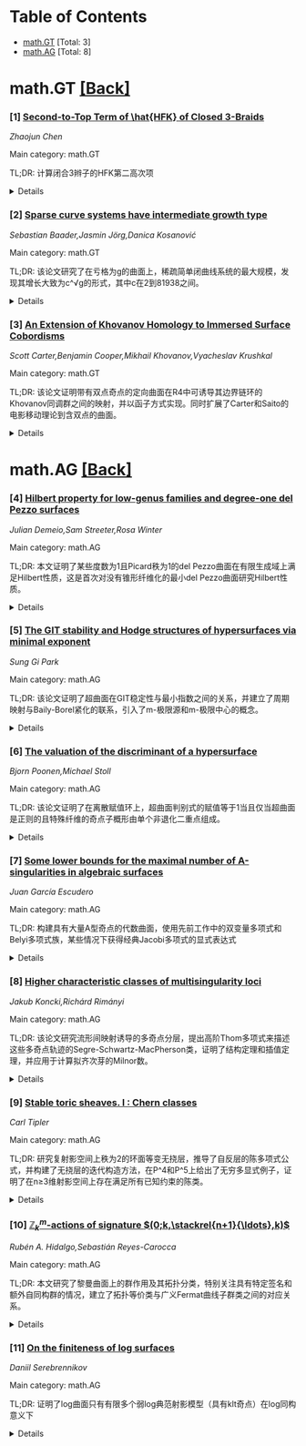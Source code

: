<div id=toc></div>

# Table of Contents

- [math.GT](#math.GT) [Total: 3]
- [math.AG](#math.AG) [Total: 8]


<div id='math.GT'></div>

# math.GT [[Back]](#toc)

### [1] [Second-to-Top Term of \hat{HFK} of Closed 3-Braids](https://arxiv.org/abs/2510.14248)
*Zhaojun Chen*

Main category: math.GT

TL;DR: 计算闭合3辫子的HFK第二高次项


<details>
  <summary>Details</summary>
Motivation: 研究闭合3辫子的Heegaard Floer同调群结构，特别是第二高次项的计算

Method: 使用skein精确序列和Xu分类法进行逐案例分析

Result: 成功计算了闭合3辫子的HFK第二高次项

Conclusion: 通过系统方法完成了闭合3辫子HFK第二高次项的计算

Abstract: In this paper, we use the skein exact sequence and other techniques to
compute the second-to-top term of HFK of closed 3-braids. We do it case-by-case
according to Xu's classification.

</details>


### [2] [Sparse curve systems have intermediate growth type](https://arxiv.org/abs/2510.14429)
*Sebastian Baader,Jasmin Jörg,Danica Kosanović*

Main category: math.GT

TL;DR: 该论文研究了在亏格为g的曲面上，稀疏简单闭曲线系统的最大规模，发现其增长大致为c^√g的形式，其中c在2到81938之间。


<details>
  <summary>Details</summary>
Motivation: 研究曲面上稀疏曲线系统的最大规模问题，稀疏定义为曲线对平均相交数不超过1。

Method: 使用几何方法和组合技术分析曲面上简单闭曲线的相交性质。

Result: 证明了稀疏曲线系统的最大规模以c^√g的速度增长，其中常数c介于2和81938之间。

Conclusion: 在亏格为g的曲面上，稀疏曲线系统的最大规模呈亚指数增长，具体为c^√g的形式。

Abstract: A system of simple closed curves on a surface of genus $g$ is said to be
sparse if their average pairwise intersection number does not exceed one. We
show that the maximal size of a sparse curve systems grows roughly like a
function of type $c^{\sqrt{g}}$, with $c$ between $2$ and $81938$.

</details>


### [3] [An Extension of Khovanov Homology to Immersed Surface Cobordisms](https://arxiv.org/abs/2510.14760)
*Scott Carter,Benjamin Cooper,Mikhail Khovanov,Vyacheslav Krushkal*

Main category: math.GT

TL;DR: 该论文证明带有双点奇点的定向曲面在R4中可诱导其边界链环的Khovanov同调群之间的映射，并以函子方式实现。同时扩展了Carter和Saito的电影移动理论到含双点的曲面。


<details>
  <summary>Details</summary>
Motivation: 研究带有双点奇点的定向曲面如何系统性地影响其边界链环的Khovanov同调理论，建立更一般的函子性质。

Method: 扩展Carter和Saito的电影移动理论，将其推广到包含双点奇点的曲面情形，并证明这种推广保持函子性质。

Result: 成功建立了带有双点奇点的曲面与其边界链环Khovanov同调之间的函子性映射关系。

Conclusion: 该工作扩展了曲面与链环同调理论之间的联系，为处理更复杂奇点的曲面提供了理论框架。

Abstract: We show that an oriented surface in $\mathbb{R}^4$ containing double point
singularities induces a map between the Khovanov homology groups of its
boundary links in a functorial way. As part of this work, the movie moves of
Carter and Saito are extended to surfaces with double points.

</details>


<div id='math.AG'></div>

# math.AG [[Back]](#toc)

### [4] [Hilbert property for low-genus families and degree-one del Pezzo surfaces](https://arxiv.org/abs/2510.13967)
*Julian Demeio,Sam Streeter,Rosa Winter*

Main category: math.AG

TL;DR: 本文证明了某些度数为1且Picard秩为1的del Pezzo曲面在有限生成域上满足Hilbert性质，这是首次对没有锥形纤维化的最小del Pezzo曲面研究Hilbert性质。


<details>
  <summary>Details</summary>
Motivation: 研究最小del Pezzo曲面（度数为1且Picard秩为1）的Hilbert性质，特别是那些没有锥形纤维化的曲面，填补了该领域的研究空白。

Method: 推广了第一作者在椭圆曲面上的结果，并采用了Desjardins和第三作者用于证明有理点密度的构造方法。

Result: 证明了某些度数为1且Picard秩为1的del Pezzo曲面在有限生成域上满足Hilbert性质。

Conclusion: 这是首次对没有锥形纤维化的最小del Pezzo曲面获得Hilbert性质的结果，为这类曲面的有理点研究提供了新的见解。

Abstract: We prove that the Hilbert property is satisfied by certain del Pezzo surfaces
of degree one and Picard rank 1 over fields finitely generated over
$\mathbb{Q}$. We generalize results of the first author on elliptic surfaces
and employ constructions used by Desjardins and the third author to prove
density of rational points. Our results are the first on the Hilbert property
for minimal del Pezzo surfaces of degree one without a conic fibration.

</details>


### [5] [The GIT stability and Hodge structures of hypersurfaces via minimal exponent](https://arxiv.org/abs/2510.14352)
*Sung Gi Park*

Main category: math.AG

TL;DR: 该论文证明了超曲面在GIT稳定性与最小指数之间的关系，并建立了周期映射与Baily-Borel紧化的联系，引入了m-极限源和m-极限中心的概念。


<details>
  <summary>Details</summary>
Motivation: 解决Laza关于GIT稳定性与最小指数关系的问题，以及Spotti-Sun关于三次超曲面奇点类型的问题，推广周期映射在Calabi-Yau类型情况下的行为。

Method: 使用几何不变理论(GIT)、最小指数理论、极限混合Hodge结构和m-极限源/中心的概念，分析超曲面的奇点类型和退化行为。

Result: 证明了超曲面GIT稳定当最小指数大于(n+1)/d，半稳定当等于(n+1)/d；对GIT半稳定三次超曲面证明了最小指数的统一下界；在经典情况下周期映射是稳定轨迹上的开嵌入。

Conclusion: 建立了GIT稳定性与最小指数的精确对应关系，推广了周期映射理论，为理解超曲面的奇点类型和退化行为提供了新的工具和视角。

Abstract: Let $X\subset \mathbb P^n$ be a degree $d$ hypersurface. We prove that $X$ is
GIT stable if the minimal exponent $\widetilde \alpha(X)>\frac{n+1}{d}$ and GIT
semistable if $\widetilde \alpha(X)=\frac{n+1}{d}$, resolving a question of
Laza. Conversely, for GIT semistable cubic hypersurfaces, we prove a uniform
lower bound for the minimal exponent, which implies that every such cubic has
canonical singularities (and is terminal for $n\ge 6$), answering a question of
Spotti-Sun. In the classical cases $(n,d)=(2,4),(2,6),(3,3),(4,3),(5,3)$, the
period map from the GIT moduli is an open embedding over the stable locus with
$\widetilde \alpha(X)>\frac{n+1}{d}$ and extends regularly to the Baily-Borel
compactification precisely along the boundary where $\widetilde
\alpha(X)=\frac{n+1}{d}$. To generalize this period map behavior in the
Calabi-Yau type case $\frac{n+1}{d}=m+1\in \mathbb Z$, we introduce $m$-liminal
sources and $m$-liminal centers, refining the theory of sources and log
canonical centers. For an $m$-Du Bois hypersurface, we prove that the core of
the limit mixed Hodge structure of any one-parameter smoothing is completely
determined by the $m$-liminal source. In particular, maximal unipotent
degeneration is detected by the local singularity type of the special fiber.

</details>


### [6] [The valuation of the discriminant of a hypersurface](https://arxiv.org/abs/2510.14434)
*Bjorn Poonen,Michael Stoll*

Main category: math.AG

TL;DR: 该论文证明了在离散赋值环上，超曲面判别式的赋值等于1当且仅当超曲面是正则的且特殊纤维的奇点子概形由单个非退化二重点组成。


<details>
  <summary>Details</summary>
Motivation: 研究离散赋值环上超曲面的奇性与其判别式赋值之间的关系，为理解超曲面在退化过程中的奇性变化提供理论依据。

Method: 使用Zariski主定理和退化论证方法，分析超曲面特殊纤维的奇点结构与判别式赋值的关系。

Result: 建立了判别式赋值v(Δ(f))=1的充要条件：H正则且(H_k)_sing由单个非退化二重点组成。同时给出了当H_k有多个奇点或正维奇点时v(Δ(f))的下界估计。

Conclusion: 该研究揭示了超曲面判别式赋值与奇性结构之间的深刻联系，为代数几何中奇性理论提供了新的工具和视角。

Abstract: Let $R$ be a discrete valuation ring, with valuation $v \colon R
\twoheadrightarrow \mathbb{Z}_{\ge 0} \cup \{\infty\}$ and residue field $k$.
Let $H$ be a hypersurface $\operatorname{Proj}(R[x_0,\ldots,x_n]/\langle f
\rangle)$. Let $H_k$ be the special fiber, and let $(H_k)_{\mathrm{sing}}$ be
its singular subscheme. Let $\Delta(f)$ be the discriminant of $f$. We use
Zariski's main theorem and degeneration arguments to prove that
$v(\Delta(f))=1$ if and only if $H$ is regular and $(H_k)_{\mathrm{sing}}$
consists of a nondegenerate double point over $k$. We also give lower bounds on
$v(\Delta(f))$ when $H_k$ has multiple singularities or a positive-dimensional
singularity.

</details>


### [7] [Some lower bounds for the maximal number of A-singularities in algebraic surfaces](https://arxiv.org/abs/2510.14539)
*Juan García Escudero*

Main category: math.AG

TL;DR: 构建具有大量A型奇点的代数曲面，使用先前工作中的双变量多项式和Belyi多项式族，某些情况下获得经典Jacobi多项式的显式表达式


<details>
  <summary>Details</summary>
Motivation: 研究如何构造具有大量特定类型奇点（A型奇点）的代数曲面，扩展代数几何中奇点理论的应用

Method: 利用先前工作中提出的双变量多项式构造节点曲面，以及某些Belyi多项式族，在某些情况下通过经典Jacobi多项式获得显式表达式

Result: 成功构建了具有大量A型奇点的代数曲面，并得到了某些情况下的显式表达式

Conclusion: 通过双变量多项式和Belyi多项式族可以有效地构造具有大量A型奇点的代数曲面，Jacobi多项式为此提供了显式构造方法

Abstract: We construct algebraic surfaces with a large number of type A singularities.
Bivariate polynomials presented in previous works for the construction of nodal
surfaces and certain families of Belyi polynomials are used. In some cases
explicit expressions in terms of classical Jacobi polynomials are obtained.

</details>


### [8] [Higher characteristic classes of multisingularity loci](https://arxiv.org/abs/2510.14602)
*Jakub Koncki,Richárd Rimányi*

Main category: math.AG

TL;DR: 该论文研究流形间映射诱导的多奇点分层，提出高阶Thom多项式来描述这些多奇点轨迹的Segre-Schwartz-MacPherson类，证明了结构定理和插值定理，并应用于计算拟齐次芽的Milnor数。


<details>
  <summary>Details</summary>
Motivation: 研究流形映射诱导的多奇点分层，建立描述这些奇点轨迹的通用表达式，并与几何表示论建立联系。

Method: 提出高阶Thom多项式，证明结构定理将Thom多项式简化为与每个多奇点相关的线性级数数据，证明插值定理在Mather良好维度范围内算法计算Thom多项式。

Result: 建立了高阶Thom多项式的理论框架，提供了计算拟齐次芽的Milnor数的显式公式，为著名的Mond猜想提供了可计算的一侧。

Conclusion: 该工作发展了多奇点分层的代数拓扑描述方法，建立了与几何表示论的联系，并为奇点理论中的经典问题提供了新的计算工具。

Abstract: A map between manifolds induces stratifications of both the source and the
target according to the occurring multisingularities. In this paper, we study
universal expressions-called higher Thom polynomials-that describe the
Segre-Schwartz-MacPherson class of such multisingularity loci. We prove a
Structure Theorem reducing these Thom polynomials to the data of a linear
series associated with each multisingularity. The series corresponding to the
empty multisingularity, referred to as the Master Series, plays a distinguished
role. Motivated by connections with geometric representation theory, we further
prove an Interpolation Theorem that allows Thom polynomials to be computed
algorithmically within Mather's range of nice dimensions. As an application, we
derive an explicit formula for the image Milnor number of quasihomogeneous
germs, providing one side of the celebrated Mond conjecture, computable up to
the theoretical bound.

</details>


### [9] [Stable toric sheaves. I : Chern classes](https://arxiv.org/abs/2510.14651)
*Carl Tipler*

Main category: math.AG

TL;DR: 研究复射影空间上秩为2的环面等变无挠层，推导了自反层的陈多项式公式，并构建了无挠层的迭代构造方法，在P^4和P^5上给出了无穷多显式例子，证明了在n≥3维射影空间上存在满足所有已知约束的陈类。


<details>
  <summary>Details</summary>
Motivation: 研究复射影空间上秩为2的环面等变无挠层的构造和性质，特别是陈类的可实现性问题。

Method: 对于自反层推导了陈多项式的简单公式；对于一般无挠层，引入了基于基本单射的迭代构造方法，可以预先指定陈类。

Result: 在P^4和P^5上构造了无穷多显式例子；证明了在n≥3维射影空间上存在满足所有已知约束（来自局部自由性和不可分解性）的无挠层；给出了光滑性的简单阻碍条件。

Conclusion: 成功构造了满足所有已知约束的秩2环面等变无挠层，为研究射影空间上的向量丛和层提供了新的工具和例子。

Abstract: We study rank 2 torus-equivariant torsion-free sheaves on the complex
projective space. For reflexive sheaves we derive a simple formula for the
Chern polynomial, and in the general torsion-free case we introduce an
iterative construction method based on elementary injections, allowing us to
prescribe Chern classes. This yields infinite families of explicit examples on
$\mathbb{P}^4$ and $\mathbb{P}^5$, and establishes existence on $\mathbb{P}^n$
for all $n\geq 3$, with Chern classes satisfying all known constraints arising
from locally freeness and indecomposability. We also provide simple
obstructions for smoothability.

</details>


### [10] [${\mathbb Z}_{k}^{m}$-actions of signature $(0;k,\stackrel{n+1}{\ldots},k)$](https://arxiv.org/abs/2510.14754)
*Rubén A. Hidalgo,Sebastián Reyes-Carocca*

Main category: math.AG

TL;DR: 本文研究了黎曼曲面上的群作用及其拓扑分类，特别关注具有特定签名和额外自同构群的情况，建立了拓扑等价类与广义Fermat曲线子群类之间的对应关系。


<details>
  <summary>Details</summary>
Motivation: 研究具有特定群作用的紧致黎曼曲面的拓扑分类问题，特别是当曲面模去正规子群后具有特定签名时的情况。

Method: 利用广义Fermat曲线及其自同构群，通过分析G/N在S/N锥点上的置换作用，建立满足不变性条件的子群类与拓扑等价类之间的对应关系。

Result: 证明了每个满足条件的(S,N,G)三元组都由H的满足特定不变性性质的子群类决定，建立了拓扑等价类与适当商集之间的对应。

Conclusion: 该方法为研究黎曼曲面上的群作用提供了新的分类框架，并在k为素数且m=2的特殊情况下给出了代数模型和Jacobian簇的同源分解。

Abstract: In this article we consider group actions on compact Riemann surfaces and
their topological classification. We address this problem for pairs $(S, N)$
where $S$ is a compact Riemann surface endowed with a group of automorphisms $N
\cong \mathbb{Z}_k^m$ such $S/N$ has signature
$(0;k,\stackrel{n+1}{\ldots},k)$, where $n, k \geqslant 2$ and $1 \leqslant m
\leqslant n$ are integers. We further assume the existence of extra
automorphisms, namely, a group $G$ with $N \lhd G \leqslant \mathrm{Aut}(S)$
and analyze the induced permutational action of $G/N$ on the cone points of
$S/N$. To describe such actions up to topological equivalence, we employ the
generalized Fermat curves $(X,H)$ and their automorphism groups, showing that
every triple $(S,N, G)$ as before is determined by a class of subgroups of $H$
that satisfy certain invariance property. This approach establishes a
correspondence between topological equivalence classes and an appropriate
quotient set. As an application, we specialize our results to the case $k$
prime and $m=2$, including algebraic models and isogeny decompositions of their
Jacobian varieties. We then discuss some examples for the cases $n=3$ and
$n=5$, which are interesting in their own right.

</details>


### [11] [On the finiteness of log surfaces](https://arxiv.org/abs/2510.14795)
*Daniil Serebrennikov*

Main category: math.AG

TL;DR: 证明了log曲面只有有限多个弱log典范射影模型（具有klt奇点）在log同构意义下


<details>
  <summary>Details</summary>
Motivation: 研究log曲面的弱log典范射影模型的有界性问题

Method: 通过将问题约化为其极化的有界性

Result: 证明了log曲面只有有限多个弱log典范射影模型（具有klt奇点）在log同构意义下

Conclusion: log曲面的弱log典范射影模型在log同构意义下是有界的

Abstract: We prove that a log surface has only finitely many weakly log canonical
projective models with klt singularities up to log isomorphism, by reducing the
problem to the boundedness of their polarization.

</details>
